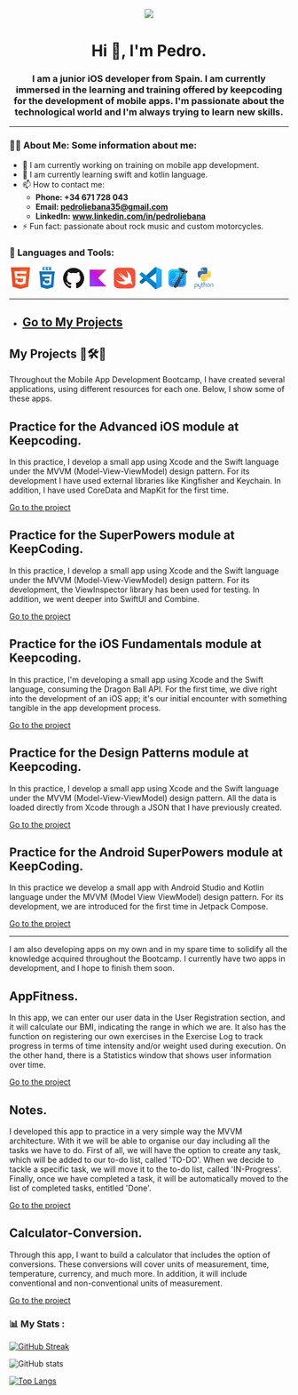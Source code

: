 <div id="header" align="center">
   <img src="https://media.giphy.com/media/v1.Y2lkPTc5MGI3NjExeWVoeWNwNWtrM2ZtbGdqNzBtdWcya3ZlMWV0M3Y1N3duNDVuYWc4MCZlcD12MV9pbnRlcm5hbF9naWZfYnlfaWQmY3Q9Zw/qgQUggAC3Pfv687qPC/giphy.gif" width="200"/>
   <h1 align="center"> Hi 👋, I'm Pedro. </h1>
   <h3 align="center"> I am a junior iOS developer from Spain. I am currently immersed in the learning and training offered by keepcoding for the development of mobile apps. I'm passionate about the technological world and I'm always trying to learn new skills.
   </h3>
</div>

---

### 👨‍💻 About Me: Some information about me:

- 🔭 I am currently working on training on mobile app development. 
- 🌱 I am currently learning swift and kotlin language. 
- 📫 How to contact me:
  * **Phone: +34 671 728 043**
  * **Email: pedroliebana35@gmail.com**
  * **LinkedIn: www.linkedin.com/in/pedroliebana**
- ⚡ Fun fact: passionate about rock music and custom motorcycles.

<div align="left">
   <h3>🔨 Languages and Tools:</h3>
   <div>
       <img src="https://github.com/devicons/devicon/blob/master/icons/html5/html5-original.svg" title="HTML5" alt="HTML" width="40" height="40"/>&nbsp;
       <img src="https://github.com/devicons/devicon/blob/master/icons/css3/css3-plain-wordmark.svg"  title="CSS3" alt="CSS" width="40" height="40"/>&nbsp;
       <img src="https://github.com/devicons/devicon/blob/master/icons/github/github-original.svg" title="GitHub" **alt="GitHub" width="40" height="40"/>
       <img src="https://github.com/devicons/devicon/blob/master/icons/kotlin/kotlin-original.svg"  title="Kotlin" alt="Kotlin" width="40" height="40"/>&nbsp;
       <img src="https://github.com/devicons/devicon/blob/master/icons/swift/swift-original.svg"  title="Swift" alt="Swift" width="40" height="40"/>&nbsp;
       <img src="https://github.com/devicons/devicon/blob/master/icons/vscode/vscode-original.svg"  title="VSCode" alt="VSCode" width="40" height="40"/>&nbsp;
       <img src="https://github.com/devicons/devicon/blob/master/icons/xcode/xcode-original.svg"  title="Xcode" alt="Xcode" width="40" height="40"/>&nbsp;
       <img src="https://github.com/devicons/devicon/blob/master/icons/python/python-original-wordmark.svg"  title="Python" alt="Python" width="40" height="40"/>&nbsp;
   </div>
</div>

---

* ## [Go to My Projects](https://github.com/Castellano46/Castellano46/blob/main/projects.md) 

## My Projects 🚧🛠️🚧
Throughout the Mobile App Development Bootcamp, I have created several applications, using different resources for each one. Below, I show some of these apps.

 ## Practice for the Advanced iOS module at Keepcoding.
In this practice, I develop a small app using Xcode and the Swift language under the MVVM (Model-View-ViewModel) design pattern. For its development I have used external libraries like Kingfisher and Keychain. In addition, I have used CoreData and MapKit for the first time.

 [Go to the project ](https://github.com/Castellano46/iOSAvanzado)

 ## Practice for the SuperPowers module at KeepCoding.
In this practice, I develop a small app using Xcode and the Swift language under the MVVM (Model-View-ViewModel) design pattern. For its development, the ViewInspector library has been used for testing. In addition, we went deeper into SwiftUI and Combine.
 
 [Go to the project ](https://github.com/Castellano46/Mavel-SuperPoderes)

## Practice for the iOS Fundamentals module at Keepcoding.
In this practice, I'm developing a small app using Xcode and the Swift language, consuming the Dragon Ball API. For the first time, we dive right into the development of an iOS app; it's our initial encounter with something tangible in the app development process.

[Go to the project ]( https://github.com/Castellano46/fundamentosiOS)

## Practice for the Design Patterns module at Keepcoding.
In this practice, I develop a small app using Xcode and the Swift language under the MVVM (Model-View-ViewModel) design pattern. All the data is loaded directly from Xcode through a JSON that I have previously created.

 [Go to the project ](https://github.com/Castellano46/MVVM-Bikes)

 ## Practice for the Android SuperPowers module at KeepCoding.
In this practice we develop a small app with Android Studio and Kotlin language under the MVVM (Model View ViewModel) design pattern. For its development, we are introduced for the first time in Jetpack Compose.

 [Go to the project ](https://github.com/Castellano46/PracticaAndroidSuperPoderes)
 
 ---
 I am also developing apps on my own and in my spare time to solidify all the knowledge acquired throughout the Bootcamp. I currently have two apps in development, and I hope to finish them soon.
 
 ## AppFitness.
 In this app, we can enter our user data in the User Registration section, and it will calculate our BMI, indicating the range in which we are. It also has the function on registering our own exercises in the Exercise Log to track progress in terms of time intensity and/or weight used during execution. On the other hand, there is a Statistics window that shows user information over time.
 
  [Go to the project ](https://github.com/Castellano46/AppFitness)

   ## Notes.
I developed this app to practice in a very simple way the MVVM architecture. With it we will be able to organise our day including all the tasks we have to do. First of all, we will have the option to create any task, which will be added to our to-do list, called 'TO-DO'. When we decide to tackle a specific task, we will move it to the to-do list, called 'IN-Progress'. Finally, once we have completed a task, it will be automatically moved to the list of completed tasks, entitled 'Done'.
 
  [Go to the project ](https://github.com/Castellano46/Notes)
  
  ## Calculator-Conversion.
  Through this app, I want to build a calculator that includes the option of conversions. These conversions will cover units of measurement, time, temperature, currency, and much more. In addition, it will include conventional and non-conventional units of measurement.
  
   [Go to the project ](https://github.com/Castellano46/Calculator-Conversion)
                                                                        
### 📊 My Stats :

[![GitHub Streak](https://streak-stats.demolab.com?user=Castellano46&theme=radical)](https://git.io/streak-stats)

![GitHub stats](https://github-readme-stats.vercel.app/api?username=Castellano46&show_icons=true&theme=radical)

[![Top Langs](https://github-readme-stats.vercel.app/api/top-langs/?username=Castellano46&theme=tokyonight)](https://github.com/anuraghazra/github-readme-stats)
